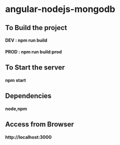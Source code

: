 # angular-nodejs-mongodb

## To Build the project
#### DEV : npm run build   
#### PROD : npm run build:prod

## To Start the server
#### npm start

## Dependencies
#### node,npm

## Access from Browser
#### http://localhost:3000
